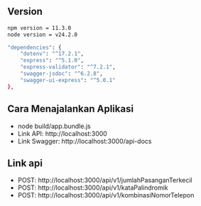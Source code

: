 ## Version
```bash
npm version = 11.3.0
node version = v24.2.0

"dependencies": {
    "dotenv": "^17.2.1",
    "express": "^5.1.0",
    "express-validator": "^7.2.1",
    "swagger-jsdoc": "^6.2.8",
    "swagger-ui-express": "^5.0.1"
},
```

## Cara Menajalankan Aplikasi
- node build/app.bundle.js
- Link API: http://localhost:3000
- Link Swagger: http://localhost:3000/api-docs

## Link api
- POST: http://localhost:3000/api/v1/jumlahPasanganTerkecil
- POST: http://localhost:3000/api/v1/kataPalindromik
- POST: http://localhost:3000/api/v1/kombinasiNomorTelepon
